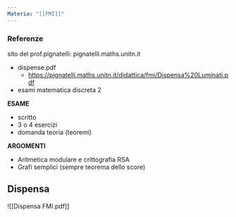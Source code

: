 ```yaml
---
Materia: "[[FMI]]"
---
```


### Referenze
sito del prof.pignatelli: pignatelli.maths.unitn.it
- dispense.pdf 
	- https://pignatelli.maths.unitn.it/didattica/fmi/Dispensa%20Luminati.pdf
- esami matematica discreta 2

**ESAME**
- scritto
- 3 o 4 esercizi
- domanda teoria (teoremi)

 **ARGOMENTI**
- Aritmetica modulare e crittografia RSA
- Grafi semplici (sempre teorema dello score)
## Dispensa
![[Dispensa FMI.pdf]]
